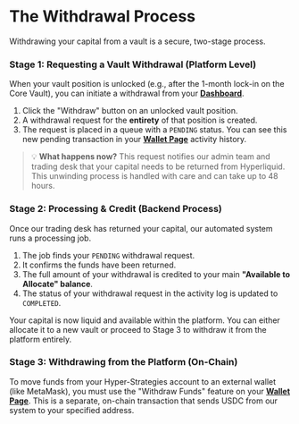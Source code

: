 # The Withdrawal Process

Withdrawing your capital from a vault is a secure, two-stage process.

### Stage 1: Requesting a Vault Withdrawal (Platform Level)

When your vault position is unlocked (e.g., after the 1-month lock-in on the Core Vault), you can initiate a withdrawal from your [**Dashboard**](/dashboard).

1.  Click the "Withdraw" button on an unlocked vault position.
2.  A withdrawal request for the **entirety** of that position is created.
3.  The request is placed in a queue with a `PENDING` status. You can see this new pending transaction in your [**Wallet Page**](/wallet) activity history.

> 💡 **What happens now?**
> This request notifies our admin team and trading desk that your capital needs to be returned from Hyperliquid. This unwinding process is handled with care and can take up to 48 hours.

### Stage 2: Processing & Credit (Backend Process)

Once our trading desk has returned your capital, our automated system runs a processing job.

1.  The job finds your `PENDING` withdrawal request.
2.  It confirms the funds have been returned.
3.  The full amount of your withdrawal is credited to your main **"Available to Allocate" balance**.
4.  The status of your withdrawal request in the activity log is updated to `COMPLETED`.

Your capital is now liquid and available within the platform. You can either allocate it to a new vault or proceed to Stage 3 to withdraw it from the platform entirely.

### Stage 3: Withdrawing from the Platform (On-Chain)

To move funds from your Hyper-Strategies account to an external wallet (like MetaMask), you must use the "Withdraw Funds" feature on your [**Wallet Page**](/wallet). This is a separate, on-chain transaction that sends USDC from our system to your specified address.